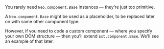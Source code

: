 You rarely need `Neo.component.Base` instances &mdash; they're just too primitive.

A `Neo.component.Base` might be used as a placeholder, to be replaced 
later on with some other component type.

However, if you need to code a custom component &mdash; where you specify
your own DOM structure &mdash; then you'll extend `Ext.component.Base`.
We'll see an example of that later.